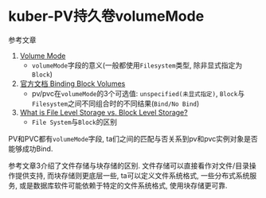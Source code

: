 # kuber-PV持久卷volumeMode

参考文章

1. [Volume Mode](https://kubernetes.io/docs/concepts/storage/persistent-volumes/#volume-mode)
    - `volumeMode`字段的意义(一般都使用`Filesystem`类型, 除非显式指定为`Block`)
2. [官方文档 Binding Block Volumes](https://kubernetes.io/docs/concepts/storage/persistent-volumes/#binding-block-volumes)
    - pv/pvc在`volumeMode`的3个可选值: `unspecified(未显式指定)`, `Block`与`Filesystem`之间不同组合时的不同结果(`Bind/No Bind`)
3. [What is File Level Storage vs. Block Level Storage?](https://stonefly.com/resources/what-is-file-level-storage-vs-block-level-storage)
    - `File System`与`Block`的区别

PV和PVC都有`volumeMode`字段, ta们之间的匹配与否关系到pv和pvc实例对象是否能够成功Bind. 

参考文章3介绍了文件存储与块存储的区别. 文件存储可以直接看作对文件/目录操作提供支持, 而块存储则更底层一些, ta可以定义文件系统格式, 一些分布式系统服务, 或是数据库软件可能依赖于特定的文件系统格式, 使用块存储更可靠.
